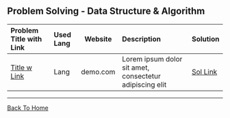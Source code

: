 ## Problem Solving - Data Structure & Algorithm

| Problem Title with Link | Used Lang | Website  | Description                                             | Solution     |
| :---------------------- | :-------- | :------: | :------------------------------------------------------ | :----------- |
| [Title w Link]()        | Lang      | demo.com | Lorem ipsum dolor sit amet, consectetur adipiscing elit | [Sol Link]() |


___
[Back To Home](../README.md)